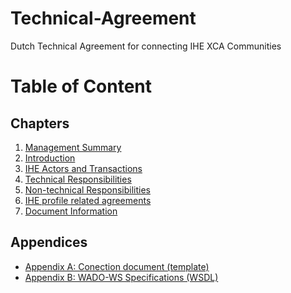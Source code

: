 # Technical-Agreement
Dutch Technical Agreement for connecting IHE XCA Communities

# Table of Content

## Chapters
1. [Management Summary](Chapters/Management%20Summary.md)
2. [Introduction](Chapters/Introduction.md)
3. [IHE Actors and Transactions](Chapters/IHE%20Actors%20and%20Transactions.md)
4. [Technical Responsibilities](Chapters/Technical%20Responsibilities.md)
5. [Non-technical Responsibilities](Chapters/Non-technical%20Responsibilities.md)
6. [IHE profile related agreements](Chapters/IHE%20profile%20related%20agreements.md)
7. [Document Information](Chapters/Document%20Information.md)

## Appendices

- [Appendix A: Conection document (template)](Chapters/Appendix%20A:%20Conection%20document%20(template))
- [Appendix B: WADO-WS Specifications (WSDL)](Chapters/Appendix%20B:%20WADO-WS%20Specifications%20(WSDL))
